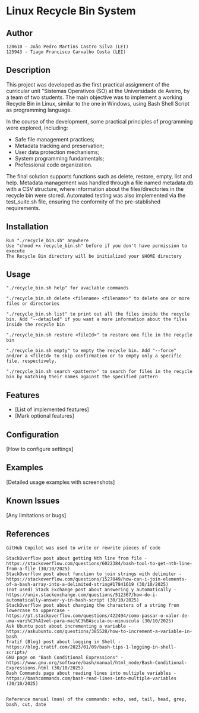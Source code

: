 # Linux Recycle Bin System

## Author
    120610 - João Pedro Martins Castro Silva (LEI)
    125943 - Tiago Francisco Carvalho Costa (LEI)

## Description
This project was developed as the first practical assignment of the curricular unit "Sistemas Operativos (SO) at the Universidade de Aveiro, by a team of two students. The main objective was to implement a working Recycle Bin in Linux, similar to the one in Windows, using Bash Shell Script as programming language.

In the course of the development, some practical principles of programming were explored, including:
- Safe file management practices;
- Metadata tracking and preservation;
- User data protection mechanisms;
- System programming fundamentals;
- Professional code organization.

The final solution supports functions such as delete, restore, empty, list and help. Metadata management was handled through a file named metadata.db with a CSV structure, where information about the files/directories in the recycle bin were stored. Automated testing was also implemented via the test_suite.sh file, ensuring the conformity of the pre-stablished requirements.

## Installation
    Run "./recycle_bin.sh" anywhere 
    Use "chmod +x recycle_bin.sh" before if you don't have permission to execute
    The Recycle Bin directory will be initialized your $HOME directory

## Usage
    "./recycle_bin.sh help" for available commands
    
    "./recycle_bin.sh delete <filename> <filename>" to delete one or more files or directories

    "./recycle_bin.sh list" to print out all the files inside the recycle bin. Add "--detailed" if you want a more information about the files inside the recycle bin

    "./recycle_bin.sh restore <fileId>" to restore one file in the recycle bin

    "./recycle_bin.sh empty" to empty the recycle bin. Add "--force" and/or a <fileId> to skip confirmation or to empty only a specific file, respectively.

    "./recycle_bin.sh search <pattern>" to search for files in the recycle bin by matching their names against the specified pattern

## Features
- [List of implemented features]
- [Mark optional features]

## Configuration
[How to configure settings]

## Examples
[Detailed usage examples with screenshots]

## Known Issues
[Any limitations or bugs]

## References
    GitHub Copilot was used to write or rewrite pieces of code
    
    StackOverflow post about getting Nth line from file - https://stackoverflow.com/questions/6022384/bash-tool-to-get-nth-line-from-a-file (30/10/2025)
    StackOverflow post about function to join strings with delimiter - https://stackoverflow.com/questions/1527049/how-can-i-join-elements-of-a-bash-array-into-a-delimited-string#17841619 (30/10/2025)
    (not used) Stack Exchange post about answering y automatically - https://unix.stackexchange.com/questions/512367/how-do-i-automatically-answer-y-in-bash-script (30/10/2025)
    StackOverflow post about changing the characters of a string from lowercase to uppercase - https://pt.stackoverflow.com/questions/422494/como-passar-o-valor-de-uma-vari%C3%A1vel-para-mai%C3%BAscula-ou-minuscula (30/10/2025)
    Ask Ubuntu post about incrementing a variable - https://askubuntu.com/questions/385528/how-to-increment-a-variable-in-bash
    Tratif (Blog) post about logging in Shell - https://blog.tratif.com/2023/01/09/bash-tips-1-logging-in-shell-scripts/
    GNU page on "Bash Conditional Expressions" - https://www.gnu.org/software/bash/manual/html_node/Bash-Conditional-Expressions.html (30/10/2025)
    Bash Commands page about reading lines into multiple variables - https://bashcommands.com/bash-read-lines-into-multiple-variables (30/10/2025)


    Reference manual (man) of the commands: echo, sed, tail, head, grep, bash, cut, date